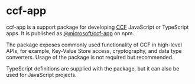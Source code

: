 # ccf-app

ccf-app is a support package for developing [CCF](https://github.com/microsoft/CCF) JavaScript or TypeScript apps. It is published as [@microsoft/ccf-app](https://www.npmjs.com/package/@microsoft/ccf-app) on npm.

The package exposes commonly used functionality of CCF in high-level APIs,
for example, Key-Value Store access, cryptography, and data type converters.
Usage of the package is not required but recommended.

TypeScript definitions are supplied with the package, but it can also be used for JavaScript projects.
